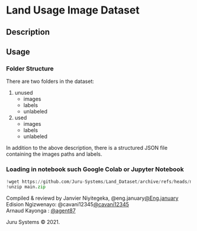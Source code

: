 # Land Usage Image Dataset
## Description

## Usage
### Folder Structure
There are two folders in the dataset:
1. unused
    - images
    - labels
    - unlabeled
2. used
    - images
    - labels
    - unlabeled

In addition to the above description, there is a structured JSON file containing the images paths and labels.

### Loading in notebook such Google Colab or Jupyter Notebook
```python
!wget https://github.com/Juru-Systems/Land_Dataset/archive/refs/heads/main.zip
!unzip main.zip
```



Compiled & reviewd by 
Janvier Niyitegeka, @eng.january[@Eng.january](https://github.com/Eng-Janvier)\
Edision Ngizwenayo: @cavani12345[@cavani12345](https://github.com/cavaniv12345)\
Arnaud Kayonga : [@agent87](https://github.com/agent87)

Juru Systems © 2021.
